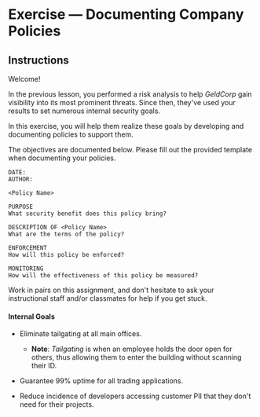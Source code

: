 # Exercise — Documenting Company Policies

## Instructions
Welcome!

In the previous lesson, you performed a risk analysis to help _GeldCorp_ gain visibility into its most prominent threats. Since then, they've used your results to set numerous internal security goals.

In this exercise, you will help them realize these goals by developing and documenting policies to support them.

The objectives are documented below. Please fill out the provided template when documenting your policies.

  ```
  DATE:
  AUTHOR:

  <Policy Name>

  PURPOSE
  What security benefit does this policy bring?

  DESCRIPTION OF <Policy Name>
  What are the terms of the policy?

  ENFORCEMENT
  How will this policy be enforced?

  MONITORING  
  How will the effectiveness of this policy be measured?
  ```

Work in pairs on this assignment, and don't hesitate to ask your instructional staff and/or classmates for help if you get stuck.

#### Internal Goals
- Eliminate tailgating at all main offices.
  - **Note**: _Tailgating_ is when an employee holds the door open for others, thus allowing them to enter the building without scanning their ID.

- Guarantee 99% uptime for all trading applications.

- Reduce incidence of developers accessing customer PII that they don't need for their projects.